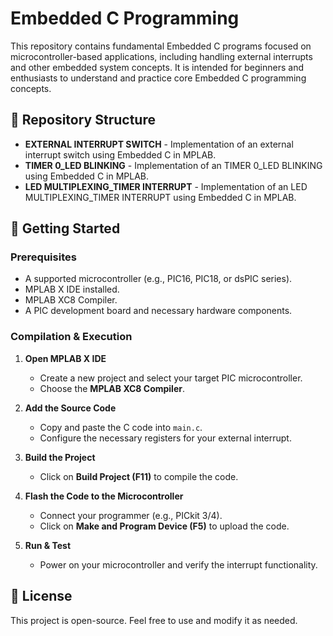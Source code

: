 # Embedded C Programming  

This repository contains fundamental Embedded C programs focused on microcontroller-based applications, including handling external interrupts and other embedded system concepts. It is intended for beginners and enthusiasts to understand and practice core Embedded C programming concepts.

## 📂 Repository Structure  

- **EXTERNAL INTERRUPT SWITCH** - Implementation of an external interrupt switch using Embedded C in MPLAB.
- **TIMER 0_LED BLINKING** - Implementation of an TIMER 0_LED BLINKING using Embedded C in MPLAB.
- **LED MULTIPLEXING_TIMER INTERRUPT** - Implementation of an LED MULTIPLEXING_TIMER INTERRUPT using Embedded C in MPLAB.

## 🔧 Getting Started  

### Prerequisites  

- A supported microcontroller (e.g., PIC16, PIC18, or dsPIC series).  
- MPLAB X IDE installed.  
- MPLAB XC8 Compiler.  
- A PIC development board and necessary hardware components.  

### Compilation & Execution  

1. **Open MPLAB X IDE**  
   - Create a new project and select your target PIC microcontroller.  
   - Choose the **MPLAB XC8 Compiler**.  

2. **Add the Source Code**  
   - Copy and paste the C code into `main.c`.  
   - Configure the necessary registers for your external interrupt.  

3. **Build the Project**  
   - Click on **Build Project (F11)** to compile the code.  

4. **Flash the Code to the Microcontroller**  
   - Connect your programmer (e.g., PICkit 3/4).  
   - Click on **Make and Program Device (F5)** to upload the code.  

5. **Run & Test**  
   - Power on your microcontroller and verify the interrupt functionality.  

## 📜 License  

This project is open-source. Feel free to use and modify it as needed.  
